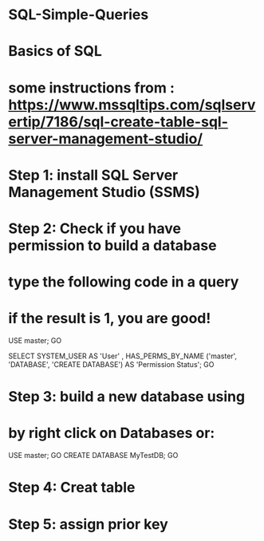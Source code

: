 # SQL-Simple-Queries
# Basics of SQL
# some instructions from : https://www.mssqltips.com/sqlservertip/7186/sql-create-table-sql-server-management-studio/


# Step 1: install  SQL Server Management Studio (SSMS)

# Step 2: Check if you have permission to build a database
# type the following code in a query
# if the result is 1, you are good!
USE master;
GO
 
SELECT 
   SYSTEM_USER AS 'User'
   , HAS_PERMS_BY_NAME ('master', 'DATABASE', 'CREATE DATABASE') AS 'Permission Status';
GO

# Step 3: build a new database using
# by right click on Databases or:
USE master;
GO
CREATE DATABASE MyTestDB;
GO


# Step 4: Creat table

# Step 5: assign prior key